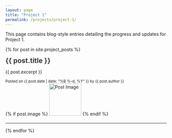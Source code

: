 ```yaml
---
layout: page
title: "Project 1"
permalink: /projects/project-1/
---
```

This page contains blog-style entries detailing the progress and updates for Project 1.

{% for post in site.project_posts %}
<div class="post-preview" style="margin-bottom: 20px;">
  <div style="padding-right: 15px;">
    <h2 style="margin: 0;">
      <a href="{{ post.url | relative_url }}" style="text-decoration: none; color: #333;">{{ post.title }}</a>
    </h2>
    <p>{{ post.excerpt }}</p>
    <small>Posted on {{ post.date | date: "%B %-d, %Y" }} by {{ post.author }}</small>
  </div>
  {% if post.image %}
    <img src="{{ post.image | relative_url }}" alt="Post Image" style="width: 100px; height: 100px; object-fit: cover;">
  {% endif %}
</div>
<hr>

{% endfor %}
